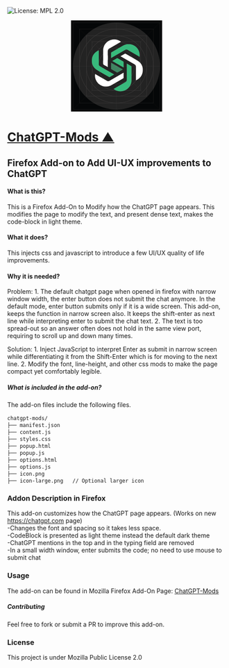 ![License: MPL 2.0](https://img.shields.io/badge/License-MPL%202.0-brightgreen.svg)
<a name="___top"></a>
<div align="center">
<link rel="icon" href="http://github.com/doctopus/ChatGPT-Mods" />


![logo](icon.png "Human Genome Project Animation")
</div>

[](1}}})
<a name="ChatGPT-Mods"></a> []({{{1)
# [ChatGPT-Mods &#9650;](#___top "click to go to top of document")

## Firefox Add-on to Add UI-UX improvements to ChatGPT


#### What is this? 
This is a Firefox Add-On to Modify how the ChatGPT page appears.
This modifies the page to modify the text, and present dense text, makes the code-block in light theme.

#### What it does?
This injects css and javascript to introduce a few UI/UX quality of life improvements.

#### Why it is needed?
Problem: 
    1. The default chatgpt page when opened in firefox with narrow window width, the enter button does not submit the chat anymore. In the default mode, enter button submits only if it is a wide screen. This add-on, keeps the function in narrow screen also. It keeps the shift-enter as next line while interpreting enter to submit the chat text.
    2. The text is too spread-out so an answer often does not hold in the same view port, requiring to scroll up and down many times.

Solution: 
    1. Inject JavaScript to interpret Enter as submit in narrow screen while differentiating it from the Shift-Enter which is for moving to the next line.
    2. Modify the font, line-height, and other css mods to make the page compact yet comfortably legible.

##### What is included in the add-on?
The add-on files include the following files.

```
chatgpt-mods/
├── manifest.json
├── content.js
├── styles.css
├── popup.html
├── popup.js
├── options.html
├── options.js
├── icon.png
├── icon-large.png   // Optional larger icon
```

### Addon Description in Firefox
This add-on customizes how the ChatGPT page appears. (Works on new https://chatgpt.com page)    
    -Changes the font and spacing so it takes less space.    
    -CodeBlock is presented as light theme instead the default dark theme    
    -ChatGPT mentions in the top and in the typing field are removed    
    -In a small width window, enter submits the code; no need to use mouse to submit chat    


### Usage
The add-on can be found in Mozilla Firefox Add-On Page: [ChatGPT-Mods](https://addons.mozilla.org/en-US/firefox/addon/chatgpt-mods/)

##### Contributing
Feel free to fork or submit a PR to improve this add-on.

### License
This project is under Mozilla Public License 2.0